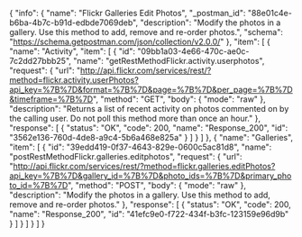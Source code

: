 {
  "info": {
    "name": "Flickr Galleries Edit Photos",
    "_postman_id": "88e01c4e-b6ba-4b7c-b91d-edbde7069deb",
    "description": "Modify the photos in a gallery. Use this method to add, remove and re-order photos.",
    "schema": "https://schema.getpostman.com/json/collection/v2.0.0/"
  },
  "item": [
    {
      "name": "Activity",
      "item": [
        {
          "id": "09bb1a03-4e66-470c-ae0c-7c2dd27bbb25",
          "name": "getRestMethodFlickr.activity.userphotos",
          "request": {
            "url": "http://api.flickr.com/services/rest/?method=flickr.activity.userPhotos?api_key=%7B%7D&format=%7B%7D&page=%7B%7D&per_page=%7B%7D&timeframe=%7B%7D",
            "method": "GET",
            "body": {
              "mode": "raw"
            },
            "description": "Returns a list of recent activity on photos commented on by the calling user. Do not poll this method more than once an hour."
          },
          "response": [
            {
              "status": "OK",
              "code": 200,
              "name": "Response_200",
              "id": "3562e136-760d-4de8-a9c4-5b6a468e825a"
            }
          ]
        }
      ]
    },
    {
      "name": "Galleries",
      "item": [
        {
          "id": "39edd419-0f37-4643-829e-0600c5ac81d8",
          "name": "postRestMethodFlickr.galleries.editphotos",
          "request": {
            "url": "http://api.flickr.com/services/rest/?method=flickr.galleries.editPhotos?api_key=%7B%7D&gallery_id=%7B%7D&photo_ids=%7B%7D&primary_photo_id=%7B%7D",
            "method": "POST",
            "body": {
              "mode": "raw"
            },
            "description": "Modify the photos in a gallery. Use this method to add, remove and re-order photos."
          },
          "response": [
            {
              "status": "OK",
              "code": 200,
              "name": "Response_200",
              "id": "41efc9e0-f722-434f-b3fc-123159e96d9b"
            }
          ]
        }
      ]
    }
  ]
}